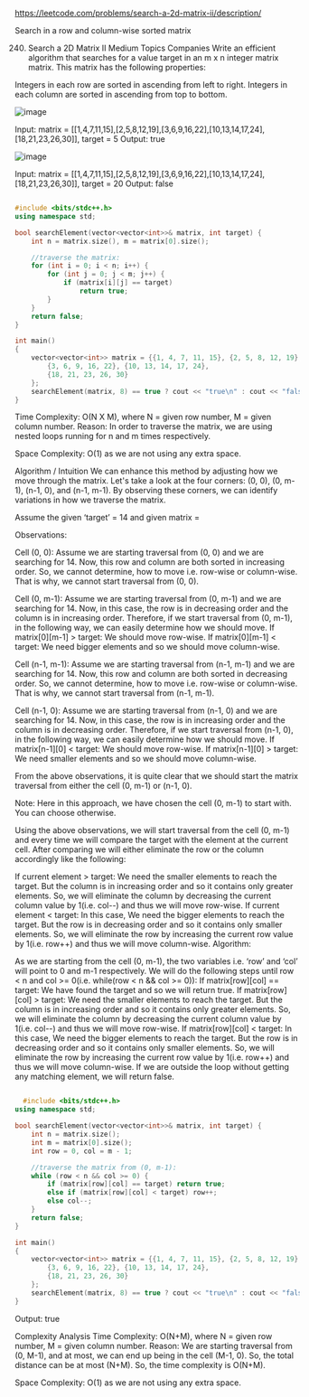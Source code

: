 https://leetcode.com/problems/search-a-2d-matrix-ii/description/





Search in a row and column-wise sorted matrix

240. Search a 2D Matrix II
Medium
Topics
Companies
Write an efficient algorithm that searches for a value target in an m x n integer matrix matrix. This matrix has the following properties:

Integers in each row are sorted in ascending from left to right.
Integers in each column are sorted in ascending from top to bottom.

![image](https://github.com/user-attachments/assets/b5608ef8-6172-412f-9710-06dd3b4924bc)

Input: matrix = [[1,4,7,11,15],[2,5,8,12,19],[3,6,9,16,22],[10,13,14,17,24],[18,21,23,26,30]], target = 5
Output: true



![image](https://github.com/user-attachments/assets/bf93b8e6-e405-4af7-92d7-69a4ad2177e6)


Input: matrix = [[1,4,7,11,15],[2,5,8,12,19],[3,6,9,16,22],[10,13,14,17,24],[18,21,23,26,30]], target = 20
Output: false

  
```cpp

#include <bits/stdc++.h>
using namespace std;

bool searchElement(vector<vector<int>>& matrix, int target) {
    int n = matrix.size(), m = matrix[0].size();

    //traverse the matrix:
    for (int i = 0; i < n; i++) {
        for (int j = 0; j < m; j++) {
            if (matrix[i][j] == target)
                return true;
        }
    }
    return false;
}

int main()
{
    vector<vector<int>> matrix = {{1, 4, 7, 11, 15}, {2, 5, 8, 12, 19},
        {3, 6, 9, 16, 22}, {10, 13, 14, 17, 24},
        {18, 21, 23, 26, 30}
    };
    searchElement(matrix, 8) == true ? cout << "true\n" : cout << "false\n";
}

```

Time Complexity: O(N X M), where N = given row number, M = given column number.
Reason: In order to traverse the matrix, we are using nested loops running for n and m times respectively.

Space Complexity: O(1) as we are not using any extra space.

  Algorithm / Intuition
We can enhance this method by adjusting how we move through the matrix. Let's take a look at the four corners: (0, 0), (0, m-1), (n-1, 0), and (n-1, m-1). By observing these corners, we can identify variations in how we traverse the matrix.

Assume the given ‘target’ = 14 and given matrix = 


Observations:

Cell (0, 0): Assume we are starting traversal from (0, 0) and we are searching for 14. Now, this row and column are both sorted in increasing order. So, we cannot determine, how to move i.e. row-wise or column-wise. That is why, we cannot start traversal from (0, 0).

Cell (0, m-1): Assume we are starting traversal from (0, m-1) and we are searching for 14. Now, in this case, the row is in decreasing order and the column is in increasing order. Therefore, if we start traversal from (0, m-1), in the following way, we can easily determine how we should move.
If matrix[0][m-1] > target: We should move row-wise.
If matrix[0][m-1] < target: We need bigger elements and so we should move column-wise.

Cell (n-1, m-1): Assume we are starting traversal from (n-1, m-1) and we are searching for 14. Now, this row and column are both sorted in decreasing order. So, we cannot determine, how to move i.e. row-wise or column-wise. That is why, we cannot start traversal from (n-1, m-1).

Cell (n-1, 0): Assume we are starting traversal from (n-1, 0) and we are searching for 14. Now, in this case, the row is in increasing order and the column is in decreasing order. Therefore, if we start traversal from (n-1, 0), in the following way,  we can easily determine how we should move.
If matrix[n-1][0] < target: We should move row-wise.
If matrix[n-1][0] > target: We need smaller elements and so we should move column-wise.

From the above observations, it is quite clear that we should start the matrix traversal from either the cell (0, m-1) or (n-1, 0).

Note: Here in this approach, we have chosen the cell (0, m-1) to start with. You can choose otherwise.

Using the above observations, we will start traversal from the cell (0, m-1) and every time we will compare the target with the element at the current cell. After comparing we will either eliminate the row or the column accordingly like the following:

If current element > target: We need the smaller elements to reach the target. But the column is in increasing order and so it contains only greater elements. So, we will eliminate the column by decreasing the current column value by 1(i.e. col--) and thus we will move row-wise.
If current element < target: In this case, We need the bigger elements to reach the target. But the row is in decreasing order and so it contains only smaller elements. So, we will eliminate the row by increasing the current row value by 1(i.e. row++) and thus we will move column-wise.
Algorithm:

As we are starting from the cell (0, m-1), the two variables i.e. ‘row’ and ‘col’ will point to 0 and m-1 respectively.
We will do the following steps until row < n and col >= 0(i.e. while(row < n && col >= 0)):
If matrix[row][col] == target: We have found the target and so we will return true.
If matrix[row][col] > target: We need the smaller elements to reach the target. But the column is in increasing order and so it contains only greater elements. So, we will eliminate the column by decreasing the current column value by 1(i.e. col--) and thus we will move row-wise.
If matrix[row][col] < target: In this case, We need the bigger elements to reach the target. But the row is in decreasing order and so it contains only smaller elements. So, we will eliminate the row by increasing the current row value by 1(i.e. row++) and thus we will move column-wise.
If we are outside the loop without getting any matching element, we will return false.
```cpp

  #include <bits/stdc++.h>
using namespace std;

bool searchElement(vector<vector<int>>& matrix, int target) {
    int n = matrix.size();
    int m = matrix[0].size();
    int row = 0, col = m - 1;

    //traverse the matrix from (0, m-1):
    while (row < n && col >= 0) {
        if (matrix[row][col] == target) return true;
        else if (matrix[row][col] < target) row++;
        else col--;
    }
    return false;
}

int main()
{
    vector<vector<int>> matrix = {{1, 4, 7, 11, 15}, {2, 5, 8, 12, 19},
        {3, 6, 9, 16, 22}, {10, 13, 14, 17, 24},
        {18, 21, 23, 26, 30}
    };
    searchElement(matrix, 8) == true ? cout << "true\n" : cout << "false\n";
}

```

Output: true

Complexity Analysis
Time Complexity: O(N+M), where N = given row number, M = given column number.
Reason: We are starting traversal from (0, M-1), and at most, we can end up being in the cell (M-1, 0). So, the total distance can be at most (N+M). So, the time complexity is O(N+M).

Space Complexity: O(1) as we are not using any extra space.
